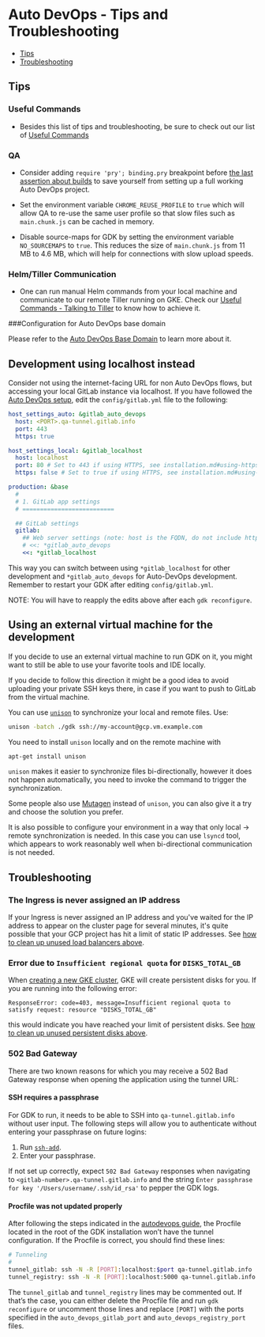 # Auto DevOps - Tips and Troubleshooting

- [Tips](#tips)
- [Troubleshooting](#troubleshooting)

## Tips

### Useful Commands

- Besides this list of tips and troubleshooting, be sure to check out our list of [Useful Commands](./useful_commands.md)

### QA

- Consider adding `require 'pry'; binding.pry` breakpoint before [the last
assertion about
builds](https://gitlab.com/gitlab-org/gitlab-ce/blob/eb146e9abe08c3991b5a54237c24d15312c70ee8/qa/qa/specs/features/browser_ui/7_configure/auto_devops/create_project_with_auto_devops_spec.rb#L61)
to save yourself from setting up a full working Auto DevOps project.

- Set the environment variable `CHROME_REUSE_PROFILE` to `true` which
  will allow QA to re-use the same user profile so that slow files such
  as `main.chunk.js` can be cached in memory.

- Disable source-maps for GDK by setting the environment variable
  `NO_SOURCEMAPS` to `true`. This reduces the size of `main.chunk.js`
  from 11 MB to 4.6 MB, which will help for connections with slow upload speeds.

### Helm/Tiller Communication

- One can run manual Helm commands from your local machine and communicate to our remote Tiller running on GKE. Check our [Useful Commands - Talking to Tiller](./useful_commands.md#talking-to-tiller) to know how to achieve it.

###Configuration for Auto DevOps base domain

Please refer to the [Auto DevOps Base Domain](https://docs.gitlab.com/ee/topics/autodevops/#auto-devops-base-domain) to learn more about it.

## Development using localhost instead

Consider not using the internet-facing URL for non Auto DevOps flows,
but accessing your local GitLab instance via localhost. If you have
followed the [Auto DevOps setup](../auto_devops.md), edit the
`config/gitlab.yml` file to the following:

```yaml
host_settings_auto: &gitlab_auto_devops
  host: <PORT>.qa-tunnel.gitlab.info
  port: 443
  https: true

host_settings_local: &gitlab_localhost
  host: localhost
  port: 80 # Set to 443 if using HTTPS, see installation.md#using-https for additional HTTPS configuration details
  https: false # Set to true if using HTTPS, see installation.md#using-https for additional HTTPS configuration details

production: &base
  #
  # 1. GitLab app settings
  # ==========================

  ## GitLab settings
  gitlab:
    ## Web server settings (note: host is the FQDN, do not include http://)
    # <<: *gitlab_auto_devops
    <<: *gitlab_localhost
```

This way you can switch between using `*gitlab_localhost` for other
development and `*gitlab_auto_devops` for Auto-DevOps development.
Remember to restart your GDK after editing `config/gitlab.yml`.

NOTE: You will have to reapply the edits above after each `gdk
reconfigure`.

## Using an external virtual machine for the development

If you decide to use an external virtual machine to run GDK on it, you might
want to still be able to use your favorite tools and IDE locally.

If you decide to follow this direction it might be a good idea to avoid
uploading your private SSH keys there, in case if you want to push to
GitLab from the virtual machine.

You can use [`unison`](https://www.cis.upenn.edu/~bcpierce/unison/index.html)
to synchronize your local and remote files. Use:

```bash
unison -batch ./gdk ssh://my-account@gcp.vm.example.com
```

You need to install `unison` locally and on the remote machine with

```bash
apt-get install unison
```

`unison` makes it easier to synchronize files bi-directionally, however it does
not happen automatically, you need to invoke the command to trigger the
synchronization.

Some people also use [Mutagen](https://github.com/havoc-io/mutagen) instead of
`unison`, you can also give it a try and choose the solution you prefer.

It is also possible to configure your environment in a way that only local ->
remote synchronization is needed. In this case you can use `lsyncd` tool, which
appears to work reasonably well when bi-directional communication is not
needed.

## Troubleshooting

### The Ingress is never assigned an IP address

If your Ingress is never assigned an IP address and you've waited for the IP address to appear on the cluster page for several minutes, it's quite possible that your GCP project has hit a limit of static IP addresses. See [how to clean up unused load balancers above](../auto_devops.md#unused-load-balancers).

### Error due to `Insufficient regional quota` for `DISKS_TOTAL_GB`

When [creating a new GKE cluster](https://docs.gitlab.com/ee/user/project/clusters/#creating-the-cluster), GKE will create persistent disks for you. If you are
running into the following error:

```
ResponseError: code=403, message=Insufficient regional quota to satisfy request: resource "DISKS_TOTAL_GB"
```

this would indicate you have reached your limit of persistent disks. See [how
to clean up unused persistent disks above](../auto_devops.md#unused-persistent-disks).

### 502 Bad Gateway

There are two known reasons for which you may receive a 502 Bad Gateway response when opening the application using the tunnel URL:

#### SSH requires a passphrase

For GDK to run, it needs to be able to SSH into `qa-tunnel.gitlab.info` without user input. The following steps will allow you to authenticate without entering your passphrase on future logins:

1. Run [`ssh-add`](https://linux.die.net/man/1/ssh-add).
1. Enter your passphrase.

If not set up correctly, expect `502 Bad Gateway` responses when navigating to `<gitlab-number>.qa-tunnel.gitlab.info` and the string `Enter passphrase for key '/Users/username/.ssh/id_rsa'` to pepper the GDK logs.


#### Procfile was not updated properly

After following the steps indicated in the [autodevops guide](../auto_devops.md), the Procfile located in the root of the GDK installation won’t have the tunnel configuration. If the Procfile is correct, you should find these lines:

```bash
# Tunneling
#
tunnel_gitlab: ssh -N -R [PORT]:localhost:$port qa-tunnel.gitlab.info
tunnel_registry: ssh -N -R [PORT]:localhost:5000 qa-tunnel.gitlab.info
```

The `tunnel_gitlab` and `tunnel_registry` lines may be commented out. If that’s the case, you can either delete the Procfile file and run `gdk reconfigure` or uncomment those lines and replace `[PORT]` with the ports specified in the `auto_devops_gitlab_port` and `auto_devops_registry_port` files.
